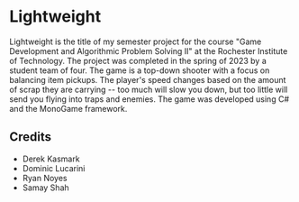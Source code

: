 # Lightweight

Lightweight is the title of my semester project for the course "Game Development and Algorithmic Problem Solving II" at the Rochester Institute of Technology. The project was completed in the spring of 2023 by a student team of four. The game is a top-down shooter with a focus on balancing item pickups. The player's speed changes based on the amount of scrap they are carrying -- too much will slow you down, but too little will send you flying into traps and enemies. The game was developed using C# and the MonoGame framework.

## Credits
* Derek Kasmark
* Dominic Lucarini
* Ryan Noyes
* Samay Shah